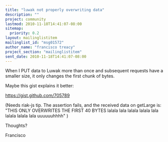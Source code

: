 ```yaml
---
title: "luwak not properly overwriting data"
description: ""
project: community
lastmod: 2010-11-18T14:41:07-08:00
sitemap:
  priority: 0.2
layout: mailinglistitem
mailinglist_id: "msg01572"
author_name: "francisco treacy"
project_section: "mailinglistitem"
sent_date: 2010-11-18T14:41:07-08:00
---
```



When I PUT data to Luwak more than once and subsequent requests have a
smaller size, it only changes the first chunk of bytes.

Maybe this gist explains it better:

https://gist.github.com/705789

(Needs riak-js tip. The assertion fails, and the received data on
getLarge is: "THIS ONLY OVERWRITES THE FIRST 40 BYTES lalala lala
lalala lalala lala lalala lalala lala uuuuuuhhhh" )

Thoughts?

Francisco

